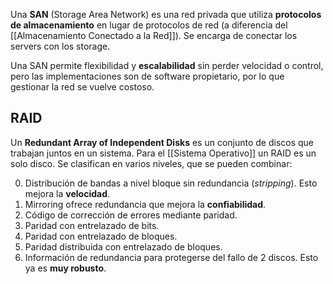 Una **SAN** (Storage Area Network) es una red privada que utiliza **protocolos de almacenamiento** en lugar de protocolos de red (a diferencia del [[Almacenamiento Conectado a la Red]]). Se encarga de conectar los servers con los storage.

Una SAN permite flexibilidad y **escalabilidad** sin perder velocidad o control, pero las implementaciones son de software propietario, por lo que gestionar la red se vuelve costoso.

## RAID

Un **Redundant Array of Independent Disks** es un conjunto de discos que trabajan juntos en un sistema. Para el [[Sistema Operativo]] un RAID es un solo disco. Se clasifican en varios niveles, que se pueden combinar:

0. Distribución de bandas a nivel bloque sin redundancia (*stripping*). Esto mejora la **velocidad**.
1. Mirroring ofrece redundancia que mejora la **confiabilidad**.
2. Código de corrección de errores mediante paridad.
3. Paridad con entrelazado de bits.
4. Paridad con entrelazado de bloques.
5. Paridad distribuida con entrelazado de bloques.
6. Información de redundancia para protegerse del fallo de 2 discos. Esto ya es **muy robusto**.
